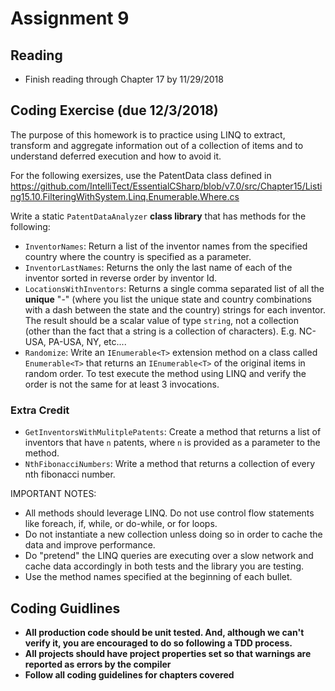 # Assignment 9

## Reading

* Finish reading through Chapter 17 by 11/29/2018

## Coding Exercise (due 12/3/2018)

The purpose of this homework is to practice using LINQ to extract, transform and aggregate information out of a collection of items and to understand deferred execution and how to avoid it.

For the following exersizes, use the PatentData class defined in
https://github.com/IntelliTect/EssentialCSharp/blob/v7.0/src/Chapter15/Listing15.10.FilteringWithSystem.Linq.Enumerable.Where.cs

Write a static `PatentDataAnalyzer` **class library** that has methods for the following:

* `InventorNames`: Return a list of the inventor names from the specified country where the country is specified as a parameter.
* `InventorLastNames`: Returns the only the last name of each of the inventor sorted in reverse order by inventor Id.
* `LocationsWithInventors`: Returns a single comma separated list of all the **unique** "<State>-<Country>" (where you list the unique state and country combinations with a dash between the state and the country) strings for each inventor.  The result should be a scalar value of type `string`, not a collection (other than the fact that a string is a collection of characters).  E.g. NC-USA, PA-USA, NY, etc....
* `Randomize`: Write an `IEnumerable<T>` extension method on a class called `Enumerable<T>` that returns an `IEnumerable<T>` of the original items in random order.  To test execute the method using LINQ and verify the order is not the same for at least 3 invocations.

### Extra Credit

* `GetInventorsWithMulitplePatents`: Create a method that returns a list of inventors that have `n` patents, where `n` is provided as a parameter to the method.
* `NthFibonacciNumbers`: Write a method that returns a collection of every nth fibonacci number.

IMPORTANT NOTES:

* All methods should leverage LINQ.  Do not use control flow statements like foreach, if, while, or do-while, or for loops.
* Do not instantiate a new collection unless doing so in order to cache the data and improve performance.
* Do "pretend" the LINQ queries are executing over a slow network and cache data accordingly in both tests and the library you are testing.
* Use the method names specified at the beginning of each bullet.

## Coding Guidlines

* **All production code should be unit tested.  And, although we can't verify it, you are encouraged to do so following a TDD process.**
* **All projects should have project properties set so that warnings are reported as errors by the compiler**
* **Follow all coding guidelines for chapters covered**
